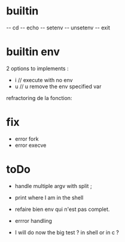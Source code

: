 # builtin 
-- cd
-- echo
-- setenv
-- unsetenv
-- exit

# builtin env

2 options to implements :  
- i // execute with no env
- u // u remove the env specified var

refractoring de la fonction: 

# fix 
- error fork 
- error execve


# toDo 
- handle multiple argv with split ;
- print where I am in the shell
- refaire bien env qui n'est pas complet.
- errror handling 

- I will do now the big test ? in shell or in c ?

